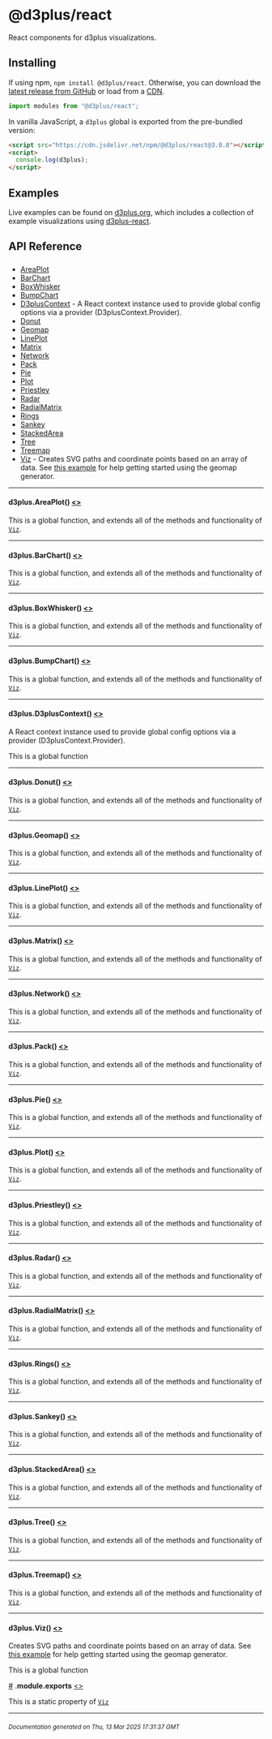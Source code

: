 # @d3plus/react
  
React components for d3plus visualizations.

## Installing

If using npm, `npm install @d3plus/react`. Otherwise, you can download the [latest release from GitHub](https://github.com/d3plus/d3plus/releases/latest) or load from a [CDN](https://cdn.jsdelivr.net/npm/@d3plus/react@3.0.0/+esm).

```js
import modules from "@d3plus/react";
```

In vanilla JavaScript, a `d3plus` global is exported from the pre-bundled version:

```html
<script src="https://cdn.jsdelivr.net/npm/@d3plus/react@3.0.0"></script>
<script>
  console.log(d3plus);
</script>
```

## Examples

Live examples can be found on [d3plus.org](https://d3plus.org/), which includes a collection of example visualizations using [d3plus-react](https://github.com/d3plus/d3plus-react/).

## API Reference

##### 
* [AreaPlot](#AreaPlot)
* [BarChart](#BarChart)
* [BoxWhisker](#BoxWhisker)
* [BumpChart](#BumpChart)
* [D3plusContext](#D3plusContext) - A React context instance used to provide global config options via a provider (D3plusContext.Provider).
* [Donut](#Donut)
* [Geomap](#Geomap)
* [LinePlot](#LinePlot)
* [Matrix](#Matrix)
* [Network](#Network)
* [Pack](#Pack)
* [Pie](#Pie)
* [Plot](#Plot)
* [Priestley](#Priestley)
* [Radar](#Radar)
* [RadialMatrix](#RadialMatrix)
* [Rings](#Rings)
* [Sankey](#Sankey)
* [StackedArea](#StackedArea)
* [Tree](#Tree)
* [Treemap](#Treemap)
* [Viz](#Viz) - Creates SVG paths and coordinate points based on an array of data. See [this example](https://d3plus.org/examples/d3plus-geomap/getting-started/) for help getting started using the geomap generator.

---

<a name="AreaPlot"></a>
#### d3plus.**AreaPlot**() [<>](https://github.com/d3plus/d3plus/blob/main/packages/react/src/AreaPlot.jsx#L5)


This is a global function, and extends all of the methods and functionality of [<code>Viz</code>](#Viz).

---

<a name="BarChart"></a>
#### d3plus.**BarChart**() [<>](https://github.com/d3plus/d3plus/blob/main/packages/react/src/BarChart.jsx#L5)


This is a global function, and extends all of the methods and functionality of [<code>Viz</code>](#Viz).

---

<a name="BoxWhisker"></a>
#### d3plus.**BoxWhisker**() [<>](https://github.com/d3plus/d3plus/blob/main/packages/react/src/BoxWhisker.jsx#L5)


This is a global function, and extends all of the methods and functionality of [<code>Viz</code>](#Viz).

---

<a name="BumpChart"></a>
#### d3plus.**BumpChart**() [<>](https://github.com/d3plus/d3plus/blob/main/packages/react/src/BumpChart.jsx#L5)


This is a global function, and extends all of the methods and functionality of [<code>Viz</code>](#Viz).

---

<a name="D3plusContext"></a>
#### d3plus.**D3plusContext**() [<>](https://github.com/d3plus/d3plus/blob/main/packages/react/src/D3plusContext.jsx#L3)

A React context instance used to provide global config options via a provider (D3plusContext.Provider).


This is a global function

---

<a name="Donut"></a>
#### d3plus.**Donut**() [<>](https://github.com/d3plus/d3plus/blob/main/packages/react/src/Donut.jsx#L5)


This is a global function, and extends all of the methods and functionality of [<code>Viz</code>](#Viz).

---

<a name="Geomap"></a>
#### d3plus.**Geomap**() [<>](https://github.com/d3plus/d3plus/blob/main/packages/react/src/Geomap.jsx#L5)


This is a global function, and extends all of the methods and functionality of [<code>Viz</code>](#Viz).

---

<a name="LinePlot"></a>
#### d3plus.**LinePlot**() [<>](https://github.com/d3plus/d3plus/blob/main/packages/react/src/LinePlot.jsx#L5)


This is a global function, and extends all of the methods and functionality of [<code>Viz</code>](#Viz).

---

<a name="Matrix"></a>
#### d3plus.**Matrix**() [<>](https://github.com/d3plus/d3plus/blob/main/packages/react/src/Matrix.jsx#L5)


This is a global function, and extends all of the methods and functionality of [<code>Viz</code>](#Viz).

---

<a name="Network"></a>
#### d3plus.**Network**() [<>](https://github.com/d3plus/d3plus/blob/main/packages/react/src/Network.jsx#L5)


This is a global function, and extends all of the methods and functionality of [<code>Viz</code>](#Viz).

---

<a name="Pack"></a>
#### d3plus.**Pack**() [<>](https://github.com/d3plus/d3plus/blob/main/packages/react/src/Pack.jsx#L5)


This is a global function, and extends all of the methods and functionality of [<code>Viz</code>](#Viz).

---

<a name="Pie"></a>
#### d3plus.**Pie**() [<>](https://github.com/d3plus/d3plus/blob/main/packages/react/src/Pie.jsx#L5)


This is a global function, and extends all of the methods and functionality of [<code>Viz</code>](#Viz).

---

<a name="Plot"></a>
#### d3plus.**Plot**() [<>](https://github.com/d3plus/d3plus/blob/main/packages/react/src/Plot.jsx#L5)


This is a global function, and extends all of the methods and functionality of [<code>Viz</code>](#Viz).

---

<a name="Priestley"></a>
#### d3plus.**Priestley**() [<>](https://github.com/d3plus/d3plus/blob/main/packages/react/src/Priestley.jsx#L5)


This is a global function, and extends all of the methods and functionality of [<code>Viz</code>](#Viz).

---

<a name="Radar"></a>
#### d3plus.**Radar**() [<>](https://github.com/d3plus/d3plus/blob/main/packages/react/src/Radar.jsx#L5)


This is a global function, and extends all of the methods and functionality of [<code>Viz</code>](#Viz).

---

<a name="RadialMatrix"></a>
#### d3plus.**RadialMatrix**() [<>](https://github.com/d3plus/d3plus/blob/main/packages/react/src/RadialMatrix.jsx#L5)


This is a global function, and extends all of the methods and functionality of [<code>Viz</code>](#Viz).

---

<a name="Rings"></a>
#### d3plus.**Rings**() [<>](https://github.com/d3plus/d3plus/blob/main/packages/react/src/Rings.jsx#L5)


This is a global function, and extends all of the methods and functionality of [<code>Viz</code>](#Viz).

---

<a name="Sankey"></a>
#### d3plus.**Sankey**() [<>](https://github.com/d3plus/d3plus/blob/main/packages/react/src/Sankey.jsx#L5)


This is a global function, and extends all of the methods and functionality of [<code>Viz</code>](#Viz).

---

<a name="StackedArea"></a>
#### d3plus.**StackedArea**() [<>](https://github.com/d3plus/d3plus/blob/main/packages/react/src/StackedArea.jsx#L5)


This is a global function, and extends all of the methods and functionality of [<code>Viz</code>](#Viz).

---

<a name="Tree"></a>
#### d3plus.**Tree**() [<>](https://github.com/d3plus/d3plus/blob/main/packages/react/src/Tree.jsx#L5)


This is a global function, and extends all of the methods and functionality of [<code>Viz</code>](#Viz).

---

<a name="Treemap"></a>
#### d3plus.**Treemap**() [<>](https://github.com/d3plus/d3plus/blob/main/packages/react/src/Treemap.jsx#L5)


This is a global function, and extends all of the methods and functionality of [<code>Viz</code>](#Viz).

---

<a name="Viz"></a>
#### d3plus.**Viz**() [<>](https://github.com/d3plus/d3plus/blob/main/packages/react/src/Viz.jsx#L7)

Creates SVG paths and coordinate points based on an array of data. See [this example](https://d3plus.org/examples/d3plus-geomap/getting-started/) for help getting started using the geomap generator.


This is a global function


<a name="Viz.module.exports" href="#Viz.module.exports">#</a> .**module.exports** [<>](https://github.com/d3plus/d3plus/blob/main/packages/react/src/Viz.jsx#L90)


This is a static property of [<code>Viz</code>](#Viz)

---


###### <sub>Documentation generated on Thu, 13 Mar 2025 17:31:37 GMT</sub>
